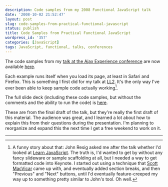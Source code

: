 ```yaml
---
description: Code samples from my 2008 Functional JavaScript talk
date: '2008-10-02 21:52:47'
layout: post
slug: code-samples-from-practical-functional-javascript
status: publish
title: Code Samples from Practical Functional JavaScript
wordpress_id: '357'
categories: [JavaScript]
tags: JavaScript, functional, talks, conferences
---
```


The code samples from my [talk at the Ajax Experience conference](/archives/2008/09/practical-functional-javascript) are now available [here](/talks/ajaxian-2008/samples).

Each example runs itself when you load its page, at least in Safari and Firefox.   This is something I first did for my talk at [LL2](http://ll2.ai.mit.edu/).  It's the only way I've ever been able to keep sample code actually working[^1].

The full slide deck (including these code samples, but without the comments and the ability to run the code) is [here](http://www.slideshare.net/osteele/oliver-steele-functional-javascript-presentation).

These are from the final draft of the talk, but they're really the first draft of this material.  The audience was great, and I learned a lot about how to explain this from their questions during the presentation.  I'm planning to reorganize and expand this the next time I get a free weekend to work on it.

---

[^1]: A funny story about that:  John Resig asked me after the talk whether I'd looked at [Learn JavaScript](http://ejohn.org/apps/learn/).  The truth is, I'd wanted to get by without any fancy slideware or sample scaffolding at all, but I needed a way to get formatted code into Keynote.  I started out using a technique that [Scott MacVicar](http://www.macvicar.net/blog/2008/06/source-code-hig.html) came up with, and eventually added section breaks, and then "Previous" and "Next" buttons, until I'd eventually feature-creeped my way up to something pretty similar to John's tool. Oh well.
